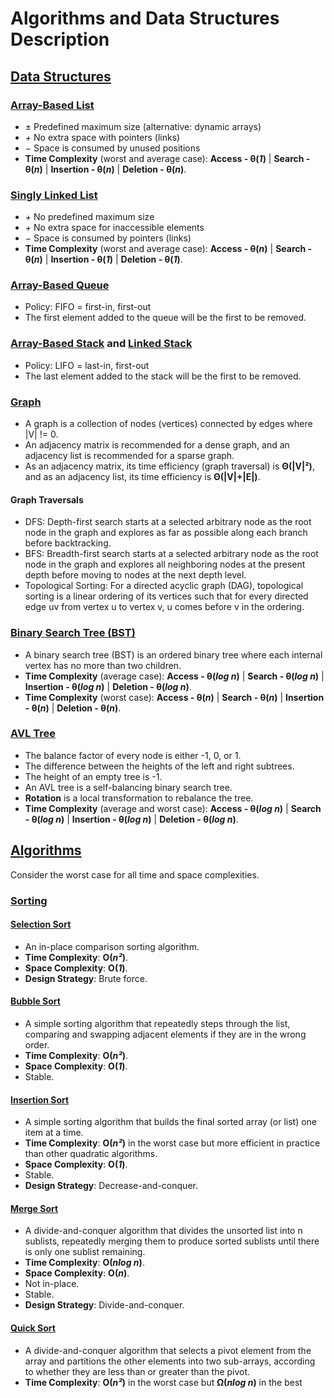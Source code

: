 # Algorithms and Data Structures Description

## [Data Structures](https://github.com/yvesemmanuel/datastructures_algorithms/tree/main/data_structures)
### [Array-Based List](https://github.com/yvesemmanuel/datastructures_algorithms/blob/main/data_structures/array-based%20list.cpp)
- ± Predefined maximum size (alternative: dynamic arrays)
- *+* No extra space with pointers (links)
- − Space is consumed by unused positions
- **Time Complexity** (worst and average case): **Access - θ(*1*)** | **Search - θ(*n*)** | **Insertion - θ(*n*)** | **Deletion - θ(*n*)**.

### [Singly Linked List](https://github.com/yvesemmanuel/datastructures_algorithms/blob/main/data_structures/singly%20linked%20list.cpp)
- *+* No predefined maximum size
- *+* No extra space for inaccessible elements
- − Space is consumed by pointers (links)
- **Time Complexity** (worst and average case): **Access - θ(*n*)** | **Search - θ(*n*)** | **Insertion - θ(*1*)** | **Deletion - θ(*1*)**.

### [Array-Based Queue](https://github.com/yvesemmanuel/datastructures_algorithms/blob/main/data_structures/array-based%20queue.cpp)
- Policy: FIFO = first-in, first-out
- The first element added to the queue will be the first to be removed.

### [Array-Based Stack](https://github.com/yvesemmanuel/datastructures_algorithms/blob/main/data_structures/array-based%20stack.cpp) and [Linked Stack](https://github.com/yvesemmanuel/datastructures_algorithms/blob/main/data_structures/linked%20stack.cpp)
- Policy: LIFO = last-in, first-out
- The last element added to the stack will be the first to be removed.

### [Graph](https://github.com/yvesemmanuel/datastructures_algorithms/blob/main/data_structures/adjacency-matrix%20based%20graph.cpp)
- A graph is a collection of nodes (vertices) connected by edges where |V| != 0.
- An adjacency matrix is recommended for a dense graph, and an adjacency list is recommended for a sparse graph.
- As an adjacency matrix, its time efficiency (graph traversal) is **Θ(|V|²)**, and as an adjacency list, its time efficiency is **Θ(|V|+|E|)**.

#### Graph Traversals
- DFS: Depth-first search starts at a selected arbitrary node as the root node in the graph and explores as far as possible along each branch before backtracking.
- BFS: Breadth-first search starts at a selected arbitrary node as the root node in the graph and explores all neighboring nodes at the present depth before moving to nodes at the next depth level.
- Topological Sorting: For a directed acyclic graph (DAG), topological sorting is a linear ordering of its vertices such that for every directed edge uv from vertex u to vertex v, u comes before v in the ordering.

### [Binary Search Tree (BST)](https://github.com/yvesemmanuel/datastructures_algorithms/blob/main/data_structures/BST%20based%20dictionary.cpp)
- A binary search tree (BST) is an ordered binary tree where each internal vertex has no more than two children.
- **Time Complexity** (average case): **Access - θ(*log n*)** | **Search - θ(*log n*)** | **Insertion - θ(*log n*)** | **Deletion - θ(*log n*)**.
- **Time Complexity** (worst case): **Access - θ(*n*)** | **Search - θ(*n*)** | **Insertion - θ(*n*)** | **Deletion - θ(*n*)**.

### [AVL Tree](https://github.com/yvesemmanuel/datastructures_algorithms/blob/main/data_structures/AVL%20tree.cpp)
- The balance factor of every node is either -1, 0, or 1.
- The difference between the heights of the left and right subtrees.
- The height of an empty tree is -1.
- An AVL tree is a self-balancing binary search tree.
- **Rotation** is a local transformation to rebalance the tree.
- **Time Complexity** (average and worst case): **Access - θ(*log n*)** | **Search - θ(*log n*)** | **Insertion - θ(*log n*)** | **Deletion - θ(*log n*)**.

## [Algorithms](https://github.com/yvesemmanuel/datastructures_algorithms/tree/main/algorithms)
Consider the worst case for all time and space complexities.

### [Sorting](https://github.com/yvesemmanuel/datastructures_algorithms/tree/main/algorithms/sorting)
#### [Selection Sort](https://github.com/yvesemmanuel/datastructures_algorithms/blob/main/algorithms/sorting/selection%20sort%20(brute%20force).cpp)
- An in-place comparison sorting algorithm.
- **Time Complexity**: **O(*n²*)**.
- **Space Complexity**: **O(*1*)**.
- **Design Strategy**: Brute force.

#### [Bubble Sort](https://github.com/yvesemmanuel/datastructures_algorithms/blob/main/algorithms/sorting/bubble%20sort.cpp)
- A simple sorting algorithm that repeatedly steps through the list, comparing and swapping adjacent elements if they are in the wrong order.
- **Time Complexity**: **O(*n²*)**.
- **Space Complexity**: **O(*1*)**.
- Stable.

#### [Insertion Sort](https://github.com/yvesemmanuel/datastructures_algorithms/blob/main/algorithms/sorting/insertion%20sort%20(decrease-and-conquer).cpp)
- A simple sorting algorithm that builds the final sorted array (or list) one item at a time.
- **Time Complexity**: **O(*n²*)** in the worst case but more efficient in practice than other quadratic algorithms.
- **Space Complexity**: **O(*1*)**.
- Stable.
- **Design Strategy**: Decrease-and-conquer.

#### [Merge Sort](https://github.com/yvesemmanuel/datastructures_algorithms/blob/main/algorithms/sorting/merge%20sort.cpp)
- A divide-and-conquer algorithm that divides the unsorted list into n sublists, repeatedly merging them to produce sorted sublists until there is only one sublist remaining.
- **Time Complexity**: **O(*nlog n*)**.
- **Space Complexity**: **O(*n*)**.
- Not in-place.
- Stable.
- **Design Strategy**: Divide-and-conquer.

#### [Quick Sort](https://github.com/yvesemmanuel/datastructures_algorithms/blob/main/algorithms/sorting/quick%20sort.cpp)
- A divide-and-conquer algorithm that selects a pivot element from the array and partitions the other elements into two sub-arrays, according to whether they are less than or greater than the pivot.
- **Time Complexity**: **O(*n²*)** in the worst case but **Ω(*nlog n*)** in the best
